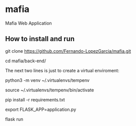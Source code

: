 # mafia
Mafia Web Application

## How to install and run
git clone https://github.com/Fernando-LopezGarcia/mafia.git

cd mafia/back-end/

The next two lines is just to create a virtual enviroment:

python3 -m venv ~/.virtualenvs/tempenv

source ~/.virtualenvs/tempenv/bin/activate

pip install -r requirements.txt

export FLASK_APP=application.py

flask run
